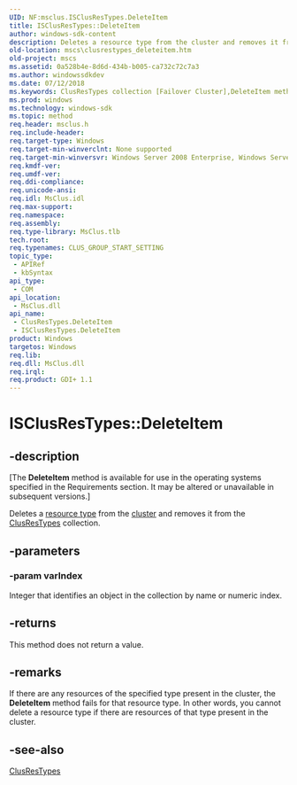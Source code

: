 ```yaml
---
UID: NF:msclus.ISClusResTypes.DeleteItem
title: ISClusResTypes::DeleteItem
author: windows-sdk-content
description: Deletes a resource type from the cluster and removes it from the ClusResTypes collection.
old-location: mscs\clusrestypes_deleteitem.htm
old-project: mscs
ms.assetid: 0a528b4e-8d6d-434b-b005-ca732c72c7a3
ms.author: windowssdkdev
ms.date: 07/12/2018
ms.keywords: ClusResTypes collection [Failover Cluster],DeleteItem method, ClusResTypes.DeleteItem, DeleteItem, DeleteItem method [Failover Cluster], DeleteItem method [Failover Cluster],ClusResTypes collection, ISClusResTypes.DeleteItem, ISClusResTypes::DeleteItem, _wolf_clusrestypes.deleteitem, mscs.clusrestypes_deleteitem
ms.prod: windows
ms.technology: windows-sdk
ms.topic: method
req.header: msclus.h
req.include-header: 
req.target-type: Windows
req.target-min-winverclnt: None supported
req.target-min-winversvr: Windows Server 2008 Enterprise, Windows Server 2008 Datacenter
req.kmdf-ver: 
req.umdf-ver: 
req.ddi-compliance: 
req.unicode-ansi: 
req.idl: MsClus.idl
req.max-support: 
req.namespace: 
req.assembly: 
req.type-library: MsClus.tlb
tech.root: 
req.typenames: CLUS_GROUP_START_SETTING
topic_type:
 - APIRef
 - kbSyntax
api_type:
 - COM
api_location:
 - MsClus.dll
api_name:
 - ClusResTypes.DeleteItem
 - ISClusResTypes.DeleteItem
product: Windows
targetos: Windows
req.lib: 
req.dll: MsClus.dll
req.irql: 
req.product: GDI+ 1.1
---
```


# ISClusResTypes::DeleteItem


## -description


<p class="CCE_Message">[The <b>DeleteItem</b> method 
    is available for use in the operating systems specified in the Requirements section. It may be altered or unavailable 
    in subsequent versions.]

Deletes a 
    <a href="https://msdn.microsoft.com/d02e4f51-7b86-451a-a51c-ea850ae464d1">resource type</a> from the 
    <a href="https://msdn.microsoft.com/library/windows/hardware/dn922625">cluster</a> and removes it from the 
    <a href="https://msdn.microsoft.com/614d3ed6-255f-46ed-9354-7a73a21cac87">ClusResTypes</a> collection.


## -parameters




### -param varIndex

Integer that identifies an object in the collection by name or numeric index.


## -returns



This method does not return a value.




## -remarks



If there are any resources of the specified type present in the cluster, the 
    <b>DeleteItem</b> method fails for that resource type. 
    In other words, you cannot delete a resource type if there are resources of that type present in the cluster.




## -see-also




<a href="https://msdn.microsoft.com/614d3ed6-255f-46ed-9354-7a73a21cac87">ClusResTypes</a>
 

 

